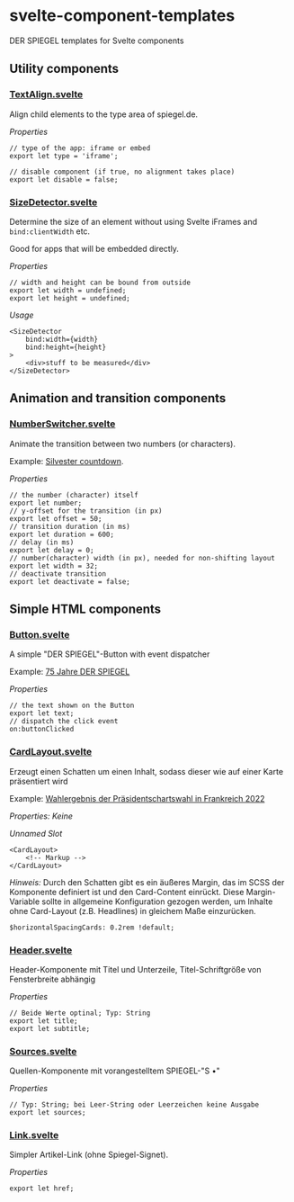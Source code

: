 # svelte-component-templates
DER SPIEGEL templates for Svelte components


## Utility components


### [TextAlign.svelte](./TextAlign.svelte)

Align child elements to the type area of spiegel.de.

*Properties*
```{JavaScript}
// type of the app: iframe or embed
export let type = 'iframe';

// disable component (if true, no alignment takes place)
export let disable = false;
```


### [SizeDetector.svelte](./SizeDetector.svelte)

Determine the size of an element without using Svelte iFrames and `bind:clientWidth` etc.

Good for apps that will be embedded directly.

*Properties*
```{JavaScript}
// width and height can be bound from outside
export let width = undefined;
export let height = undefined;
```

*Usage*
```{JavaScript}
<SizeDetector
    bind:width={width}
    bind:height={height}
>
    <div>stuff to be measured</div>
</SizeDetector>
```


## Animation and transition components


### [NumberSwitcher.svelte](./NumberSwitcher.svelte)

Animate the transition between two numbers (or characters).

Example: [Silvester countdown](https://interactive.spiegel.de/int/pub/ressort/hp/2021/silvester-countdown/v0/widget.14.html).

*Properties*
```{JavaScript}
// the number (character) itself
export let number;
// y-offset for the transition (in px)
export let offset = 50;
// transition duration (in ms)
export let duration = 600;
// delay (in ms)
export let delay = 0;
// number(character) width (in px), needed for non-shifting layout
export let width = 32;
// deactivate transition
export let deactivate = false;
```


## Simple HTML components 


### [Button.svelte](./Button.svelte)

A simple "DER SPIEGEL"-Button with event dispatcher

Example: [75 Jahre DER SPIEGEL](https://www.spiegel.de/geschichte/75-jahre-spiegel-welche-ausgabe-lag-bei-ihrer-geburt-am-kiosk-a-ffa0d302-19a9-487a-85b5-1ab42be4a45e)

*Properties*
```{JavaScript}
// the text shown on the Button
export let text;
// dispatch the click event
on:buttonClicked
```

### [CardLayout.svelte](./CardLayout.svelte)

Erzeugt einen Schatten um einen Inhalt, sodass dieser wie auf einer Karte präsentiert wird 

Example: [Wahlergebnis der Präsidentschartswahl in Frankreich 2022](https://interactive.spiegel.de/int/pub/ressort/politik/wahlen/france_president/v0/stichwahl.html?round=2)

*Properties: Keine*

*Unnamed Slot*
```{HTML}
<CardLayout>
    <!-- Markup -->
</CardLayout>
```

*Hinweis:* Durch den Schatten gibt es ein äußeres Margin, das im SCSS der Komponente definiert ist und den Card-Content einrückt. 
Diese Margin-Variable sollte in allgemeine Konfiguration gezogen werden, 
um Inhalte ohne Card-Layout (z.B. Headlines) in gleichem Maße einzurücken.
```{SCSS}
$horizontalSpacingCards: 0.2rem !default;
```

### [Header.svelte](./Header.svelte)

Header-Komponente mit Titel und Unterzeile, Titel-Schriftgröße von Fensterbreite abhängig

*Properties*
```{JavaScript}
// Beide Werte optinal; Typ: String
export let title;
export let subtitle;
```


### [Sources.svelte](./Sources.svelte)

Quellen-Komponente mit vorangestelltem SPIEGEL-"S&nbsp;&bull;"

*Properties*
```{JavaScript}
// Typ: String; bei Leer-String oder Leerzeichen keine Ausgabe
export let sources;
```


### [Link.svelte](./Link.svelte)

Simpler Artikel-Link (ohne Spiegel-Signet).

*Properties*
```{JavaScript}
export let href;
```
